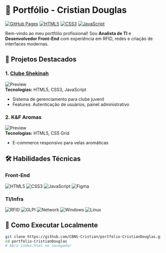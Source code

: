 # 🌟 Portfólio - Cristian Douglas

[![GitHub Pages](https://img.shields.io/badge/Deploy-GitHub_Pages-181717?style=flat&logo=github)](https://cbns-cristian.github.io/portfolio-CristianDouglas/)
[![HTML5](https://img.shields.io/badge/HTML5-E34F26?style=flat&logo=html5&logoColor=white)]()
[![CSS3](https://img.shields.io/badge/CSS3-1572B6?style=flat&logo=css3&logoColor=white)]()
[![JavaScript](https://img.shields.io/badge/JavaScript-F7DF1E?style=flat&logo=javascript&logoColor=black)]()

Bem-vindo ao meu portfólio profissional! Sou **Analista de TI** e **Desenvolvedor Front-End** com experiência em RFID, redes e criação de interfaces modernas.

## 🚀 Projetos Destacados

### 1. [Clube Shekinah](https://clubeshekinah.com.br)
![Preview](https://via.placeholder.com/400x200?text=Clube+Shekinah)  
**Tecnologias:** HTML5, CSS3, JavaScript  
- Sistema de gerenciamento para clube juvenil  
- Features: Autenticação de usuários, painel administrativo  

### 2. K&F Aromas
![Preview](https://via.placeholder.com/400x200?text=K%26F+Aromas)  
**Tecnologias:** HTML5, CSS Grid  
- E-commerce responsivo para velas aromáticas  

## 🛠 Habilidades Técnicas
### Front-End
![HTML5](https://img.shields.io/badge/HTML5-E34F26?style=flat&logo=html5&logoColor=white)
![CSS3](https://img.shields.io/badge/CSS3-1572B6?style=flat&logo=css3&logoColor=white)
![JavaScript](https://img.shields.io/badge/JavaScript-F7DF1E?style=flat&logo=javascript&logoColor=black)
![Figma](https://img.shields.io/badge/Figma-F24E1E?style=flat&logo=figma&logoColor=white)

### TI/Infra
![RFID](https://img.shields.io/badge/RFID-000000?style=flat&logo=rfid&logoColor=white)
![GLPI](https://img.shields.io/badge/GLPI-FF6600?style=flat&logo=glpi&logoColor=white)
![Network](https://img.shields.io/badge/Network-0085CA?style=flat&logo=network&logoColor=white)
![Windows](https://img.shields.io/badge/Windows-0078D6?style=flat&logo=windows&logoColor=white)
![Linux](https://img.shields.io/badge/Linux-FCC624?style=flat&logo=linux&logoColor=black)

## 📌 Como Executar Localmente
```bash
git clone https://github.com/CBNS-Cristian/portfolio-CristianDouglas.git
cd portfolio-CristianDouglas
# Abra index.html no navegador